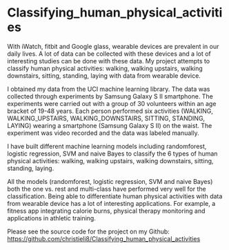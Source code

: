 # Classifying_human_physical_activities
With iWatch, fitbit and Google glass, wearable devices are prevalent in our daily lives.  A lot of data can be collected with these devices and a lot of interesting studies can be done with these data. My project attempts to classify human physical activities: walking, walking upstairs, walking downstairs, sitting, standing, laying with data from wearable device. 

I obtained my data from the UCI machine learning library. The data was collected through experiments by Samsung Galaxy S II smartphone. The experiments were carried out with a group of 30 volunteers within an age bracket of 19-48 years. Each person performed six activities (WALKING, WALKING_UPSTAIRS, WALKING_DOWNSTAIRS, SITTING, STANDING, LAYING) wearing a smartphone (Samsung Galaxy S II) on the waist. The experiment was video recorded and the data was labeled manually. 

I have built different machine learning models including randomforest, logistic regression, SVM and naive Bayes to classify the 6 types of human physical activities: walking, walking upstairs, walking downstairs, sitting, standing, laying. 

All the models (randomforest, logistic regression, SVM and naive Bayes) both the one vs. rest and multi-class have performed very well for the classification. Being able to differentiate human physical activities with data from wearable device has a lot of interesting applications. For example, a fitness app integrating calorie burns, physical therapy monitoring and applications in athletic training. 

Please see the source code for the project on my Github: https://github.com/christieli8/Classifying_human_physical_activities
